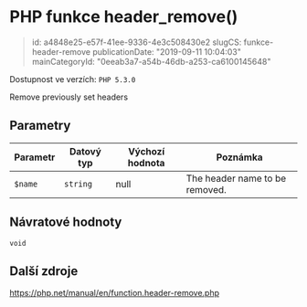 PHP funkce header_remove()
================================

> id: a4848e25-e57f-41ee-9336-4e3c508430e2
> slugCS: funkce-header-remove
> publicationDate: "2019-09-11 10:04:03"
> mainCategoryId: "0eeab3a7-a54b-46db-a253-ca6100145648"

Dostupnost ve verzích: `PHP 5.3.0`

Remove previously set headers


Parametry
--------------

| Parametr | Datový typ | Výchozí hodnota | Poznámka |
|-----|-----|-----|-----|
| `$name` | `string` | null | The header name to be removed. |


Návratové hodnoty
----------------

`void`



Další zdroje
------------

https://php.net/manual/en/function.header-remove.php
